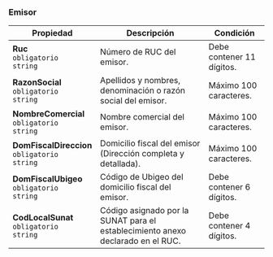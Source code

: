 ### Emisor

| Propiedad                                               | Descripción                                                                     | **Condición**             |
| ------------------------------------------------------- | ------------------------------------------------------------------------------- | ------------------------- |
| **Ruc**  <br>`obligatorio`  <br>`string`                | Número de RUC del emisor.                                                       | Debe contener 11 dígitos. |
| **RazonSocial**  <br>`obligatorio`  <br>`string`        | Apellidos y nombres, denominación o razón social del emisor.                    | Máximo 100 caracteres.    |
| **NombreComercial**  <br>`obligatorio`  <br>`string`    | Nombre comercial del emisor.                                                    | Máximo 100 caracteres.    |
| **DomFiscalDireccion**  <br>`obligatorio`  <br>`string` | Domicilio fiscal del emisor (Dirección completa y detallada).                   | Máximo 100 caracteres.    |
| **DomFiscalUbigeo**  <br>`obligatorio`  <br>`string`    | Código de Ubigeo del domicilio fiscal del emisor.                               | Debe contener 6 dígitos.  |
| **CodLocalSunat**  <br>`obligatorio`  <br>`string`      | Código asignado por la SUNAT para el establecimiento anexo declarado en el RUC. | Debe contener 4 dígitos.  |